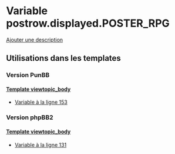 # Variable postrow.displayed.POSTER_RPG
[Ajouter une description](https://fa-tvars.appspot.com/var/postrow.displayed.POSTER_RPG)

## Utilisations dans les templates

### Version PunBB

#### [Template viewtopic_body](punbb/viewtopic_body.md)
* [Variable &agrave; la ligne 153](../punbb/viewtopic_body.tpl#L153)

### Version phpBB2

#### [Template viewtopic_body](subsilver/viewtopic_body.md)
* [Variable &agrave; la ligne 131](../subsilver/viewtopic_body.tpl#L131)
